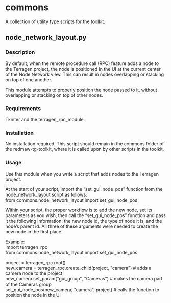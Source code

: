 # commons
A collection of utility type scripts for the toolkit.

## node_network_layout.py

### Description
By default, when the remote procedure call (RPC) feature adds a node to the Terragen project, the node is positioned in the UI at the current center of the Node Network view.  This can result in nodes overlapping or stacking on top of one another.  

This module attempts to properly position the node passed to it, without overlapping or stacking on top of other nodes.  

### Requirements
Tkinter and the terragen_rpc_module.

### Installation
No installation required.  This script should remain in the commons folder of the redmaw-tg-toolkit, where it is called upon by other scripts in the toolkit.

### Usage
Use this module when you write a script that adds nodes to the Terragen project.  

At the start of your script, import the “set_gui_node_pos” function from the node_network_layout script as follows:<br>
from commons.node_network_layout import set_gui_node_pos

Within your script, the proper workflow is to add the new node, set its parameters as you wish, then call the “set_gui_node_pos” function and pass it the following information: the new node id, the type of node it is, and the node’s parent id.  All three of these arguments were needed to create the new node in the first place.

Example:<br>
import terragen_rpc<br>
from commons.node_network_layout import set_gui_node_pos<br>

project = terragen_rpc.root()<br>
new_camera = terragen_rpc.create_child(project, "camera") # adds a camera node to the project<br>
new_camera.set_param("gui_group", "Cameras") # makes the camera part of the Cameras group<br>
set_gui_node_pos(new_camera, "camera", project) # calls the function to position the node in the UI
